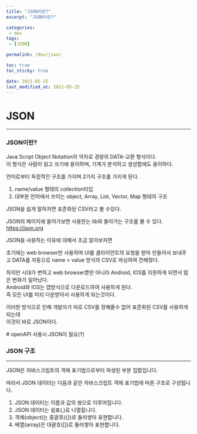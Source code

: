 ```yaml
---
title: "JSON이란?"
excerpt: "JSON이란?"

categories:
 - dev
tags:
 - [JSON]

permalink: /dev/json/

toc: true
toc_sticky: true

date: 2021-05-25
last_modified_at: 2021-05-25
---
```


# JSON
---
### JSON이란?

Java Script Object Notation의 약자로 경량의 DATA-교환 형식이다.  
이 형식은 사람이 읽고 쓰기에 용이하며, 기계가 분석하고 생성함에도 용이하다.

언어로부터 독립적인 구조를 가지며 2가지 구조를 가지게 된다.
1. name/value 형태의 collection타입
2. 대부분 언어에서 쓰이는 object, Array, List, Vector, Map 형태의 구조

JSON을 쉽게 말하자면 표준화된 CSV라고 볼 수있다.

JSON의 페이지에 들어가보면 사용한는 lib와 돌아가는 구조를 볼 수 있다.  
https://json.org

JSON을 사용하는 이유에 대해서 조금 알아보자면  

초기에는 web browser만 사용하며 UI를 클라이언트의 요청을 받아 만들어서 보내주고 DATA를 자동으로 name = value 방식의 CSV로 파싱하여 전해줬다.

하지만 시대가 변하고 web browser뿐만 아니라 Android, IOS를 지원하게 되면서 많은 변화가 일어났다.  
Android와 IOS는 앱방식으로 다운로드하여 사용하게 된다.  
즉 모든 UI를 미리 다운받아서 사용하게 되는것이다.  

이러한 방식으로 인해 개발자가 따로 CSV를 정해줄수 없어 표준화된 CSV를 사용하게 되는데  
이것이 바로 JSON이다.

\# openAPI 사용시 JSON이 필요(?)

### JSON 구조
---
JSON은 자바스크립트의 객체 표기법으로부터 파생된 부분 집합입니다.

따라서 JSON 데이터는 다음과 같은 자바스크립트 객체 표기법에 따른 구조로 구성됩니다.

1. JSON 데이터는 이름과 값의 쌍으로 이루어집니다.
2. JSON 데이터는 쉼표(,)로 나열됩니다.
3. 객체(object)는 중괄호({})로 둘러쌓아 표현합니다.
4. 배열(array)은 대괄호([])로 둘러쌓아 표현합니다.



